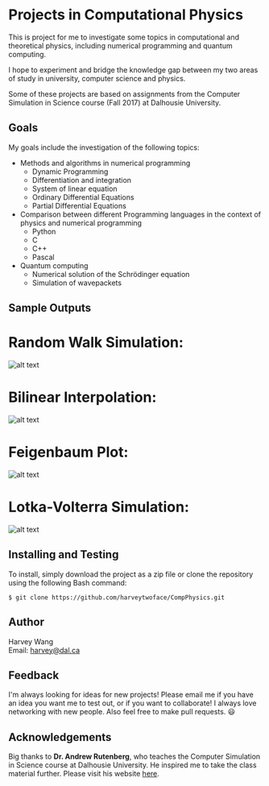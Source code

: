 # Projects in Computational Physics

This is project for me to investigate some topics in computational and theoretical physics, including numerical programming and quantum computing.

I hope to experiment and bridge the knowledge gap between my two areas of study in university, computer science and physics.

Some of these projects are based on assignments from the Computer Simulation in Science course (Fall 2017) at Dalhousie University.

## Goals

My goals include the investigation of the following topics:
* Methods and algorithms in numerical programming
    * Dynamic Programming
    * Differentiation and integration
    * System of linear equation
    * Ordinary Differential Equations
    * Partial Differential Equations
* Comparison between different Programming languages in the context of physics and numerical programming
    * Python
    * C
    * C++
    * Pascal
* Quantum computing
    * Numerical solution of the Schrödinger equation
    * Simulation of wavepackets

## Sample Outputs

# Random Walk Simulation:
![alt text](https://github.com/harveytwoface/CompPhysics/blob/master/Random%20Walk%20Simulation/Sample%20Outputs/Sim.png)

# Bilinear Interpolation:
![alt text](https://github.com/harvey2phase/CompPhysics/blob/master/Bilinear%20Interpolation/Sample%20Output.png)

# Feigenbaum Plot:
![alt text](https://github.com/harvey2phase/CompPhysics/blob/master/Feigenbaum%20Plot/Sample%20Output.png)

# Lotka-Volterra Simulation:
![alt text](https://github.com/harvey2phase/CompPhysics/blob/master/Lotka-Volterra%20Simulation/Output%20Graphs/Function%20of%20Time/10000%20RK4.png)

## Installing and Testing

To install, simply download the project as a zip file or clone the repository using the following Bash command:

```
$ git clone https://github.com/harveytwoface/CompPhysics.git
```

## Author

Harvey Wang <br />
Email: harvey@dal.ca <br />

## Feedback

I'm always looking for ideas for new projects! Please email me if you have an idea you want me to test out, or if you want to collaborate! I always love networking with new people. Also feel free to make pull requests. 😃

## Acknowledgements

Big thanks to **Dr. Andrew Rutenberg**, who teaches the Computer Simulation in Science course at Dalhousie University. He inspired me to take the class material further. Please visit his website [here](http://fizz.phys.dal.ca/~adr/).
